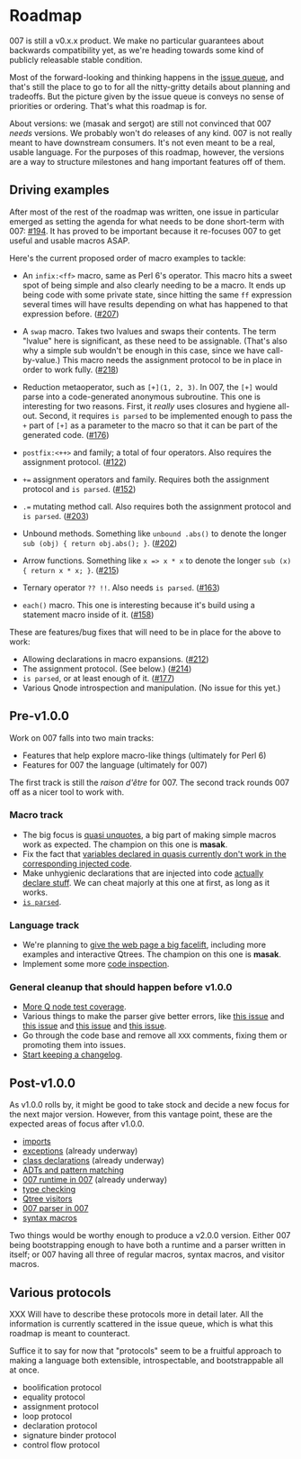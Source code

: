 # Roadmap

007 is still a v0.x.x product. We make no particular guarantees about backwards
compatibility yet, as we're heading towards some kind of publicly releasable
stable condition.

Most of the forward-looking and thinking happens in the [issue
queue](https://github.com/masak/007/issues), and that's still the place to go
to for all the nitty-gritty details about planning and tradeoffs. But the
picture given by the issue queue is conveys no sense of priorities or ordering.
That's what this roadmap is for.

About versions: we (masak and sergot) are still not convinced that 007 *needs*
versions. We probably won't do releases of any kind. 007 is not really meant to
have downstream consumers. It's not even meant to be a real, usable language.
For the purposes of this roadmap, however, the versions are a way to structure
milestones and hang important features off of them.

## Driving examples

After most of the rest of the roadmap was written, one issue in particular
emerged as setting the agenda for what needs to be done short-term with 007:
[#194](https://github.com/masak/007/issues/194). It has proved to be important because it re-focuses 007 to get useful
and usable macros ASAP.

Here's the current proposed order of macro examples to tackle:

* An `infix:<ff>` macro, same as Perl 6's operator. This macro hits a sweet
  spot of being simple and also clearly needing to be a macro. It ends up
  being code with some private state, since hitting the same `ff` expression
  several times will have results depending on what has happened to that
  expression before. ([#207](https://github.com/masak/007/issues/#207))

* A `swap` macro. Takes two lvalues and swaps their contents. The term
  "lvalue" here is significant, as these need to be assignable. (That's also
  why a simple sub wouldn't be enough in this case, since we have
  call-by-value.) This macro needs the assignment protocol to be in place in
  order to work fully. ([#218](https://github.com/masak/007/issues/#218))

* Reduction metaoperator, such as `[+](1, 2, 3)`. In 007, the `[+]` would
  parse into a code-generated anonymous subroutine. This one is interesting
  for two reasons. First, it *really* uses closures and hygiene all-out.
  Second, it requires `is parsed` to be implemented enough to pass the `+`
  part of `[+]` as a parameter to the macro so that it can be part of the
  generated code. ([#176](https://github.com/masak/007/issues/#176))

* `postfix:<++>` and family; a total of four operators. Also requires the
  assignment protocol. ([#122](https://github.com/masak/007/issues/#122))

* `+=` assignment operators and family. Requires both the assignment
  protocol and `is parsed`. ([#152](https://github.com/masak/007/issues/#152))

* `.=` mutating method call. Also requires both the assignment protocol and
  `is parsed`. ([#203](https://github.com/masak/007/issues/#203))

* Unbound methods. Something like `unbound .abs()` to denote the longer
  `sub (obj) { return obj.abs(); }`. ([#202](https://github.com/masak/007/issues/#202))

* Arrow functions. Something like `x => x * x` to denote the longer
  `sub (x) { return x * x; }`. ([#215](https://github.com/masak/007/issues/#215))

* Ternary operator `?? !!`. Also needs `is parsed`. ([#163](https://github.com/masak/007/issues/#163))

* `each()` macro. This one is interesting because it's build using a
  statement macro inside of it. ([#158](https://github.com/masak/007/issues/#158))

These are features/bug fixes that will need to be in place for the above to
work:

* Allowing declarations in macro expansions. ([#212](https://github.com/masak/007/issues/#212))
* The assignment protocol. (See below.) ([#214](https://github.com/masak/007/issues/#214))
* `is parsed`, or at least enough of it. ([#177](https://github.com/masak/007/issues/#177))
* Various Qnode introspection and manipulation. (No issue for this yet.)

## Pre-v1.0.0

Work on 007 falls into two main tracks:

* Features that help explore macro-like things (ultimately for Perl 6)
* Features for 007 the language (ultimately for 007)

The first track is still the *raison d'être* for 007. The second track rounds
007 off as a nicer tool to work with.

### Macro track

* The big focus is [quasi unquotes](https://github.com/masak/007/issues/30), a
  big part of making simple macros work as expected. The champion on this one
  is **masak**.
* Fix the fact that [variables declared in quasis currently don't work in the
  corresponding injected code](https://github.com/masak/007/issues/212).
* Make unhygienic declarations that are injected into code [actually declare
  stuff](https://github.com/masak/007/issues/88). We can cheat majorly at this
  one at first, as long as it works.
* [`is parsed`](https://github.com/masak/007/issues/#177).

### Language track

* We're planning to [give the web page a big
  facelift](https://github.com/masak/007/issues/67), including more examples
  and interactive Qtrees. The champion on this one is **masak**.
* Implement some more [code inspection](https://github.com/masak/007/issues/222).

### General cleanup that should happen before v1.0.0

* [More Q node test coverage](https://github.com/masak/007/issues/52).
* Various things to make the parser give better errors, like [this
  issue](https://github.com/masak/007/issues/10) and [this
  issue](https://github.com/masak/007/issues/48) and [this
  issue](https://github.com/masak/007/issues/76) and [this
  issue](https://github.com/masak/007/issues/94).
* Go through the code base and remove all `XXX` comments, fixing them or
  promoting them into issues.
* [Start keeping a changelog](http://keepachangelog.com/).

## Post-v1.0.0

As v1.0.0 rolls by, it might be good to take stock and decide a new focus for
the next major version. However, from this vantage point, these are the
expected areas of focus after v1.0.0.

* [imports](https://github.com/masak/007/issues/53)
* [exceptions](https://github.com/masak/007/issues/65) (already underway)
* [class declarations](https://github.com/masak/007/issues/32) (already underway)
* [ADTs and pattern matching](https://github.com/masak/007/issues/34)
* [007 runtime in 007](https://github.com/masak/007/issues/51) (already underway)
* [type checking](https://github.com/masak/007/issues/33)
* [Qtree visitors](https://github.com/masak/007/issues/26)
* [007 parser in 007](https://github.com/masak/007/issues/38)
* [syntax macros](https://github.com/masak/007/issues/80)

Two things would be worthy enough to produce a v2.0.0 version. Either 007 being
bootstrapping enough to have both a runtime and a parser written in itself; or
007 having all three of regular macros, syntax macros, and visitor macros.

## Various protocols

XXX Will have to describe these protocols more in detail later. All the information
is currently scattered in the issue queue, which is what this roadmap is meant to
counteract.

Suffice it to say for now that "protocols" seem to be a fruitful approach to making
a language both extensible, introspectable, and bootstrappable all at once.

* boolification protocol
* equality protocol
* assignment protocol
* loop protocol
* declaration protocol
* signature binder protocol
* control flow protocol
